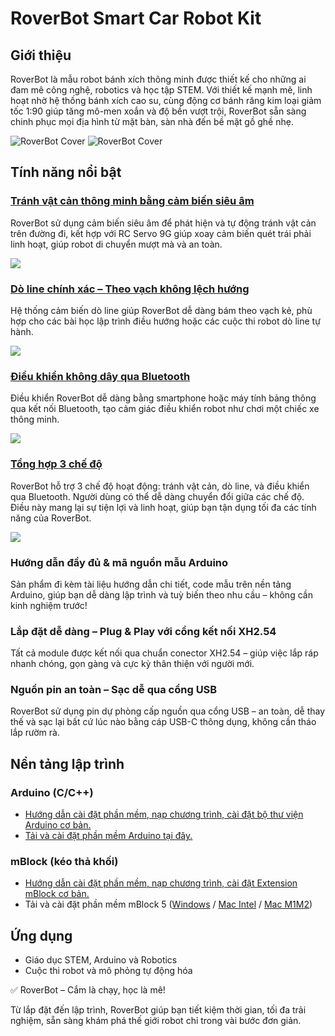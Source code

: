 # RoverBot Smart Car Robot Kit

## Giới thiệu

RoverBot là mẫu robot bánh xích thông minh được thiết kế cho những ai đam mê công nghệ, robotics và học tập STEM. Với thiết kế mạnh mẽ, linh hoạt nhờ hệ thống bánh xích cao su, cùng động cơ bánh răng kim loại giảm tốc 1:90 giúp tăng mô-men xoắn và độ bền vượt trội, RoverBot sẵn sàng chinh phục mọi địa hình từ mặt bàn, sàn nhà đến bề mặt gồ ghề nhẹ.

![RoverBot Cover](/image/ROVERBOT1.png)
![RoverBot Cover](/image/ROVERBOT2.png)

## Tính năng nổi bật

### [Tránh vật cản thông minh bằng cảm biến siêu âm](examples/Rover_BlockAvoiding)

RoverBot sử dụng cảm biến siêu âm để phát hiện và tự động tránh vật cản trên đường đi, kết hợp với RC Servo 9G giúp xoay cảm biến quét trái phải linh hoạt, giúp robot di chuyển mượt mà và an toàn.

[![](/image/obstacle_avoiding_thumbW.png)](examples/Rover_BlockAvoiding)

### [Dò line chính xác – Theo vạch không lệch hướng](examples/Rover_LineTracking)

Hệ thống cảm biến dò line giúp RoverBot dễ dàng bám theo vạch kẻ, phù hợp cho các bài học lập trình điều hướng hoặc các cuộc thi robot dò line tự hành.

[![](/image/Do_Line_Thumnail_logo.png)](examples/Rover_LineTracking)

### [Điều khiển không dây qua Bluetooth](examples/Rover_Bluetooth)

Điều khiển RoverBot dễ dàng bằng smartphone hoặc máy tính bảng thông qua kết nối Bluetooth, tạo cảm giác điều khiển robot như chơi một chiếc xe thông minh.

[![](/image/bluetooth_logo_onboard.png)](examples/Rover_Bluetooth)


### [Tổng hợp 3 chế độ](examples/Rover_All_Factory)

RoverBot hỗ trợ 3 chế độ hoạt động: tránh vật cản, dò line, và điều khiển qua Bluetooth. Người dùng có thể dễ dàng chuyển đổi giữa các chế độ. Điều này mang lại sự tiện lợi và linh hoạt, giúp bạn tận dụng tối đa các tính năng của RoverBot.


[![](/image/allFactory.jpg)](examples/Rover_All_Factory)

### Hướng dẫn đầy đủ & mã nguồn mẫu Arduino

Sản phẩm đi kèm tài liệu hướng dẫn chi tiết, code mẫu trên nền tảng Arduino, giúp bạn dễ dàng lập trình và tuỳ biến theo nhu cầu – không cần kinh nghiệm trước!

### Lắp đặt dễ dàng – Plug & Play với cổng kết nối XH2.54

Tất cả module được kết nối qua chuẩn conector XH2.54 – giúp việc lắp ráp nhanh chóng, gọn gàng và cực kỳ thân thiện với người mới.

### Nguồn pin an toàn – Sạc dễ qua cổng USB

RoverBot sử dụng pin dự phòng cấp nguồn qua cổng USB – an toàn, dễ thay thế và sạc lại bất cứ lúc nào bằng cáp USB-C thông dụng, không cần tháo lắp rườm rà.

## Nền tảng lập trình

### Arduino (C/C++)

- [Hướng dẫn cài đặt phần mềm, nạp chương trình, cài đặt bộ thư viện Arduino cơ bản.](https://github.com/makerlabvn/Arduino-Vietduino)
- [Tải và cài đặt phần mềm Arduino tại đây.](https://www.arduino.cc/en/software)

### mBlock (kéo thả khối)

- [Hướng dẫn cài đặt phần mềm, nạp chương trình, cài đặt Extension mBlock cơ bản.](https://github.com/makerlabvn/mBlock-MakerEdu-Creator)
- Tải và cài đặt phần mềm mBlock 5 ([Windows](https://www.mediafire.com/file/ma55iajd7glwmbo/%255BMakerLab.vn%255D_mBlock_V5.4.3_for_Windows.zip/file) / [Mac Intel](https://www.mediafire.com/file/pjfngy6d7ktb55f/%255BMakerLab.vn%255D_mBlock_V5.4.3_for_Mac_Intel.zip/file) / [Mac M1M2](https://www.mediafire.com/file/mfdkgpgnpa7uv2s/%255BMakerLab.vn%255D_mBlock_V5.4.3_for_Mac_M1M2.zip/file))

## Ứng dụng

- Giáo dục STEM, Arduino và Robotics
- Cuộc thi robot và mô phỏng tự động hóa

✅ RoverBot – Cắm là chạy, học là mê!

Từ lắp đặt đến lập trình, RoverBot giúp bạn tiết kiệm thời gian, tối đa trải nghiệm, sẵn sàng khám phá thế giới robot chỉ trong vài bước đơn giản.
